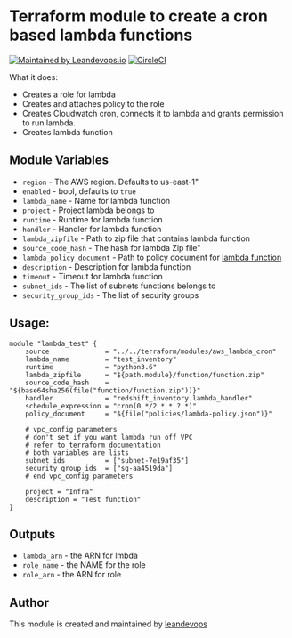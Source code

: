 # Terraform module to create a cron based lambda functions
[![Maintained by Leandevops.io](https://img.shields.io/badge/maintained%20by-leandevops-green.svg)](https://img.shields.io/badge/maintained%20by-leandevops-green.svg)
[![CircleCI](https://circleci.com/gh/leandevops/terraform-aws-lambda/tree/master.svg?style=svg)](https://circleci.com/gh/leandevops/terraform-aws-lambda/tree/master)

What it does:
- Creates a role for lambda
- Creates and attaches policy to the role
- Creates Cloudwatch cron, connects it to lambda and grants permission to run lambda.
- Creates lambda function

## Module Variables
- `region` - The AWS region. Defaults to us-east-1"
- `enabled` - bool, defaults to `true`
- `lambda_name` - Name for lambda function
- `project` - Project lambda belongs to
- `runtime` - Runtime for lambda function
- `handler` - Handler for lambda function
- `lambda_zipfile` - Path to zip file that contains lambda function
- `source_code_hash` - The hash for lambda Zip file"
- `lambda_policy_document` - Path to policy document for [lambda function](http://docs.aws.amazon.com/lambda/latest/dg/intro-permission-model.html#lambda-intro-execution-role)
- `description` - Description for lambda function
- `timeout` - Timeout for lambda function
- `subnet_ids` - The list of subnets functions belongs to 
- `security_group_ids` - The list of security groups

## Usage:
```hcl
module "lambda_test" {    
    source              = "../../terraform/modules/aws_lambda_cron"
    lambda_name         = "test_inventory"
    runtime             = "python3.6"
    lambda_zipfile      = "${path.module}/function/function.zip"
    source_code_hash    = "${base64sha256(file("function/function.zip"))}"
    handler             = "redshift_inventory.lambda_handler"
    schedule_expression = "cron(0 */2 * * ? *)"
    policy_document     = "${file("policies/lambda-policy.json")}"

    # vpc_config parameters
    # don't set if you want lambda run off VPC
    # refer to terraform documentation
    # both variables are lists
    subnet_ids          = ["subnet-7e19af35"]
    security_group_ids  = ["sg-aa4519da"]
    # end vpc_config parameters

    project = "Infra"
    description = "Test function"
}
```
## Outputs
- `lambda_arn` - the ARN for lmbda
- `role_name` - the NAME for the role
- `role_arn` - the ARN for role

## Author
This module is created and maintained by [leandevops](https://github.com/leandevops)

